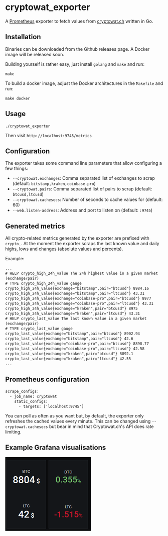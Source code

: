 # cryptowat_exporter

A [Prometheus](https://prometheus.io/) exporter to fetch values from [cryptowat.ch](https://cryptowat.ch) written in Go.

## Installation

Binaries can be downloaded from the Github releases page. A Docker image will be released soon.

Building yourself is rather easy, just install `golang` and `make` and run:

```
make
```

To build a docker image, adjust the Docker architectures in the `Makefile` and run:

```
make docker
```

## Usage

```
./cryptowat_exporter
```

Then visit `http://localhost:9745/metrics`

## Configuration

The exporter takes some command line parameters that allow configuring a few things:

* `--cryptowat.exchanges`: Comma separated list of exchanges to scrap (default: `bitstamp,kraken,coinbase-pro`)
* `--cryptowat.pairs`: Comma separated list of pairs to scrap (default: `btcusd,ltcusd`) 
* `--cryptowat.cachesecs`: Number of seconds to cache values for (default: 60) 
* `--web.listen-address`: Address and port to listen on (default: `:9745`)

## Generated metrics

All crypto-related metrics generated by the exporter are prefixed with `crypto_`. At the moment the exporter scraps the last known value and daily highs, lows and changes (absolute values and percents).

Example:

```
...
# HELP crypto_high_24h_value The 24h highest value in a given market (exchange/pair)
# TYPE crypto_high_24h_value gauge
crypto_high_24h_value{exchange="bitstamp",pair="btcusd"} 8984.16
crypto_high_24h_value{exchange="bitstamp",pair="ltcusd"} 43.31
crypto_high_24h_value{exchange="coinbase-pro",pair="btcusd"} 8977
crypto_high_24h_value{exchange="coinbase-pro",pair="ltcusd"} 43.31
crypto_high_24h_value{exchange="kraken",pair="btcusd"} 8975
crypto_high_24h_value{exchange="kraken",pair="ltcusd"} 43.31
# HELP crypto_last_value The last known value in a given market (exchange/pair)
# TYPE crypto_last_value gauge
crypto_last_value{exchange="bitstamp",pair="btcusd"} 8902.94
crypto_last_value{exchange="bitstamp",pair="ltcusd"} 42.6
crypto_last_value{exchange="coinbase-pro",pair="btcusd"} 8898.77
crypto_last_value{exchange="coinbase-pro",pair="ltcusd"} 42.58
crypto_last_value{exchange="kraken",pair="btcusd"} 8892.1
crypto_last_value{exchange="kraken",pair="ltcusd"} 42.55
...
```

## Prometheus configuration

```
scrape_configs:
  - job_name: cryptowat
    static_configs:
      - targets: ['localhost:9745']
```

You can poll as often as you want but, by default, the exporter only refreshes the cached values every minute. This can be changed using `--cryptowat.cachesecs` but bear in mind that Cryptowat.ch's API does rate limiting.

## Example Grafana visualisations

![One](grafana1.png)